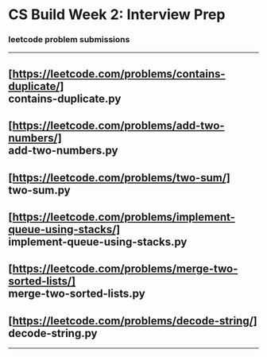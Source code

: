 # CS Build Week 2: Interview Prep


### leetcode problem submissions  
---  
[https://leetcode.com/problems/contains-duplicate/]  
contains-duplicate.py  
---  
[https://leetcode.com/problems/add-two-numbers/]  
add-two-numbers.py  
---  
[https://leetcode.com/problems/two-sum/]  
two-sum.py  
---  
[https://leetcode.com/problems/implement-queue-using-stacks/]  
implement-queue-using-stacks.py  
---  
[https://leetcode.com/problems/merge-two-sorted-lists/]  
merge-two-sorted-lists.py  
---  
[https://leetcode.com/problems/decode-string/]  
decode-string.py  
---  
---  
